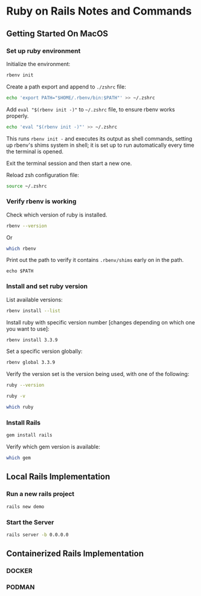 # Ruby on Rails Notes and Commands

## Getting Started On MacOS

### Set up ruby environment

Initialize the environment:

```bash
rbenv init
```

Create a path export and append to `./zshrc` file:

```bash
echo 'export PATH="$HOME/.rbenv/bin:$PATH"' >> ~/.zshrc
```

Add `eval "$(rbenv init -)"` to `~/.zshrc` file, to ensure rbenv works properly.

```bash
echo 'eval "$(rbenv init -)"' >> ~/.zshrc
```

This runs `rbenv init -` and executes its output as shell commands, setting up rbenv's shims system in shell; it is set up to run automatically every time the terminal is opened.

Exit the terminal session and then start a new one.

Reload zsh configuration file:

```bash
source ~/.zshrc
```

### Verify rbenv is working

Check which version of ruby is installed.

```bash
rbenv --version
```

Or

```bash
which rbenv
```

Print out the path to verify it contains `.rbenv/shims` early on in the path.

```
echo $PATH
```

### Install and set ruby version

List available versions:

```bash
rbenv install --list
```

Install ruby with specific version number [changes depending on which one you want to use]:

```bash
rbenv install 3.3.9
```

Set a specific version globally:

```bash
rbenv global 3.3.9
```

Verify the version set is the version being used, with one of the following:

```bash
ruby --version

ruby -v

which ruby
```

### Install Rails

```bash
gem install rails
```

Verify which gem version is available:

```bash
which gem
```

## Local Rails Implementation

### Run a new rails project

```bash
rails new demo
```

### Start the Server

```bash
rails server -b 0.0.0.0
```

## Containerized Rails Implementation

### DOCKER

### PODMAN
